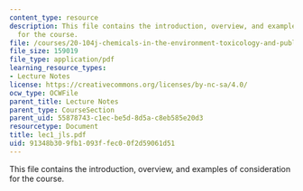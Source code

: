 ```yaml
---
content_type: resource
description: This file contains the introduction, overview, and examples of consideration
  for the course.
file: /courses/20-104j-chemicals-in-the-environment-toxicology-and-public-health-be-104j-spring-2005/91348b309fb1093ffec00f2d59061d51_lec1_jls.pdf
file_size: 159019
file_type: application/pdf
learning_resource_types:
- Lecture Notes
license: https://creativecommons.org/licenses/by-nc-sa/4.0/
ocw_type: OCWFile
parent_title: Lecture Notes
parent_type: CourseSection
parent_uid: 55878743-c1ec-be5d-8d5a-c8eb585e20d3
resourcetype: Document
title: lec1_jls.pdf
uid: 91348b30-9fb1-093f-fec0-0f2d59061d51
---
```

This file contains the introduction, overview, and examples of consideration for the course.
